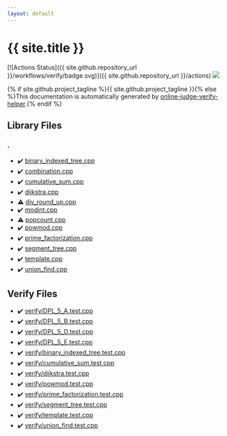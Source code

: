```yaml
---
layout: default
---
```


<!-- mathjax config similar to math.stackexchange -->
<script type="text/javascript" async
  src="https://cdnjs.cloudflare.com/ajax/libs/mathjax/2.7.5/MathJax.js?config=TeX-MML-AM_CHTML">
</script>
<script type="text/x-mathjax-config">
  MathJax.Hub.Config({
    TeX: { equationNumbers: { autoNumber: "AMS" }},
    tex2jax: {
      inlineMath: [ ['$','$'] ],
      processEscapes: true
    },
    "HTML-CSS": { matchFontHeight: false },
    displayAlign: "left",
    displayIndent: "2em"
  });
</script>

<script type="text/javascript" src="https://cdnjs.cloudflare.com/ajax/libs/jquery/3.4.1/jquery.min.js"></script>
<script src="https://cdn.jsdelivr.net/npm/jquery-balloon-js@1.1.2/jquery.balloon.min.js" integrity="sha256-ZEYs9VrgAeNuPvs15E39OsyOJaIkXEEt10fzxJ20+2I=" crossorigin="anonymous"></script>
<script type="text/javascript" src="assets/js/copy-button.js"></script>
<link rel="stylesheet" href="assets/css/copy-button.css" />


# {{ site.title }}

[![Actions Status]({{ site.github.repository_url }}/workflows/verify/badge.svg)]({{ site.github.repository_url }}/actions)
<a href="{{ site.github.repository_url }}"><img src="https://img.shields.io/github/last-commit/{{ site.github.owner_name }}/{{ site.github.repository_name }}" /></a>

{% if site.github.project_tagline %}{{ site.github.project_tagline }}{% else %}This documentation is automatically generated by <a href="https://github.com/kmyk/online-judge-verify-helper">online-judge-verify-helper</a>.{% endif %}

## Library Files

<div id="5058f1af8388633f609cadb75a75dc9d"></div>

### .

* :heavy_check_mark: <a href="library/binary_indexed_tree.cpp.html">binary_indexed_tree.cpp</a>
* :heavy_check_mark: <a href="library/combination.cpp.html">combination.cpp</a>
* :heavy_check_mark: <a href="library/cumulative_sum.cpp.html">cumulative_sum.cpp</a>
* :heavy_check_mark: <a href="library/dijkstra.cpp.html">dijkstra.cpp</a>
* :warning: <a href="library/div_round_up.cpp.html">div_round_up.cpp</a>
* :heavy_check_mark: <a href="library/modint.cpp.html">modint.cpp</a>
* :warning: <a href="library/popcount.cpp.html">popcount.cpp</a>
* :heavy_check_mark: <a href="library/powmod.cpp.html">powmod.cpp</a>
* :heavy_check_mark: <a href="library/prime_factorization.cpp.html">prime_factorization.cpp</a>
* :heavy_check_mark: <a href="library/segment_tree.cpp.html">segment_tree.cpp</a>
* :heavy_check_mark: <a href="library/template.cpp.html">template.cpp</a>
* :heavy_check_mark: <a href="library/union_find.cpp.html">union_find.cpp</a>


## Verify Files

* :heavy_check_mark: <a href="verify/verify/DPL_5_A.test.cpp.html">verify/DPL_5_A.test.cpp</a>
* :heavy_check_mark: <a href="verify/verify/DPL_5_B.test.cpp.html">verify/DPL_5_B.test.cpp</a>
* :heavy_check_mark: <a href="verify/verify/DPL_5_D.test.cpp.html">verify/DPL_5_D.test.cpp</a>
* :heavy_check_mark: <a href="verify/verify/DPL_5_E.test.cpp.html">verify/DPL_5_E.test.cpp</a>
* :heavy_check_mark: <a href="verify/verify/binary_indexed_tree.test.cpp.html">verify/binary_indexed_tree.test.cpp</a>
* :heavy_check_mark: <a href="verify/verify/cumulative_sum.test.cpp.html">verify/cumulative_sum.test.cpp</a>
* :heavy_check_mark: <a href="verify/verify/dijkstra.test.cpp.html">verify/dijkstra.test.cpp</a>
* :heavy_check_mark: <a href="verify/verify/powmod.test.cpp.html">verify/powmod.test.cpp</a>
* :heavy_check_mark: <a href="verify/verify/prime_factorization.test.cpp.html">verify/prime_factorization.test.cpp</a>
* :heavy_check_mark: <a href="verify/verify/segment_tree.test.cpp.html">verify/segment_tree.test.cpp</a>
* :heavy_check_mark: <a href="verify/verify/template.test.cpp.html">verify/template.test.cpp</a>
* :heavy_check_mark: <a href="verify/verify/union_find.test.cpp.html">verify/union_find.test.cpp</a>


